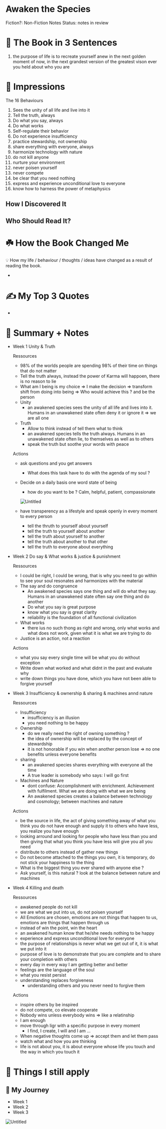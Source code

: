 # Awaken the Species

Fiction?: Non-Fiction
Notes Status: notes in review

# 🚀 The Book in 3 Sentences

1. the purpose of life is to recreate yourself anew in the next golden moment of now, in the next grandest version of the greatest vison ever you held about who you are

# 🎨 Impressions

The 16 Behaviours

1. Sees the unity of all life and live into it
2. Tell the truth, always
3. Do what you say, always
4. Do what works
5. Self-regulate their behavior
6. Do not experience insufficiency
7. practice stewardship, not ownership
8. share everything with everyone, always
9. harmonize technology with nature
10. do not kill anyone
11. nurture your environment
12. never poisen yourself 
13. never compete
14. be clear that you need nothing
15. express and experience unconditional love to everyone
16. know how to harness the power of metaphysics

## How I Discovered It

## Who Should Read It?

# ☘️ How the Book Changed Me

<aside>
💡 How my life / behaviour / thoughts / ideas have changed as a result of reading the book.

</aside>

- 

# ✍️ My Top 3 Quotes

- 

# 📒 Summary + Notes

- Week 1 Unity & Truth
    
    Ressources
    
    - 98% of the worlds people are spending 98% of their time on things that do not matter
    - Tell the truth always, instead the power of Karma will happoen, there is no reason to lie
    - What am I being is my choice ⇒ I make the decision ⇒ transform shift from doing into being ⇒ Who would achieve this ? and be the person
    - Unity
        - an awakened species sees the unity of all life and lives into it. Humans in an unawakened state often deny it or ignore it ⇒ we are all one
    - Truth
        - Allow to think instead of tell them what to think
        - an awakened species tells the truth always. Humans in an unawakened state often lie, to themselves as well as to others
        - speak the truth but soothe your words with peace
    
    Actions
    
    - ask questions and you get answers
        - What does this task have to do with the agenda of my soul ?
    - Decide on a daily basis one word state of being
        - how do you want to be ? Calm, helpful, patient, compassionate
        
        ![Untitled](Awaken%20the%20Species%202fef2be049ca4f41a6b2500e3daeb1f8/Untitled.png)
        
    - have transperency as a lifestyle and speak openly in every moment to every person
        - tell the thruth to yourself about yourself
        - tell the truth to yourself about another
        - tell the truth about yourself to another
        - tell the truth about another to that other
        - tell the truth to everyone about everything
- Week 2 Do say & What works & justice & punishment
    
    Ressources
    
    - I could be right, I could be wrong, that is why you need to go within to see your soul resonates and harmonizes with the material
    - The say and do congruence
        - An awakened species says one thing and will do what they say. Humans in an unawakened state often say one thing and do another
        - Do what you say is great purpose
        - know what you say is great clarity
        - reliability is the foundation of all functional civilization
    - What works
        - there ius no such thong as right and wrong, only what works and what does not work, given what it is what we are trying to do
    - Justice is an action, not a reaction
    
    Actions
    
    - what you say every single time will be what you do without exception
    - Write down what worked and what didnt in the past and evaluate why
    - write down things you have done, which you have not been able to forgive yourself
- Week 3 Insufficiency & ownership & sharing & machines annd nature
    
    Ressources
    
    - Insufficiency
        - insufficiency is an illusion
        - you need nothing to be happy
    - Ownership
        - do we really need the right of owning something ?
        - the idea of ownership will be replaced by the concept of stewardship
        - it is not honorable if you win when another person lose ⇒ no one benefits unless everyone benefits
    - sharing
        - an awakened species shares everything with everyone all the time
        - A true leader is somebody who says: I will go first
    - Machines and Nature
        - dont confuse: Accomplishment with enrichment. Achievement with fulfilment. What we are doing with what we are being
        - An awakened species creates a balance between technology and cosmology; between machines and nature
    
    Actions
    
    - be the source in life, the act of giving something away of what you think you do not have enough and supply it to others who have less, you realize you have enough
    - looking arround and looking for people who have less than you and then giving that what you think you have less will give you all you need
    - distribute to others instead of gather new things
    - Do not become attached to the things you own, it is temporary, do not stick your happiness to the thing
    - What is the biggest thing you ever shared with anyone else ?
    - Ask yourself, is this natural ? look at the balance between nature and machines
- Week 4 Killing and death
    
    Ressources
    
    - awakened people do not kill
    - we are what we put into us, do not poisen yourself
    - All Emotions are chosen, emotions are not things that happen to us, emotions are things that happen through us
    - instead of win the point, win the heart
    - an awakened human know that he/she needs nothing to be happy
    - experience and express unconditional love for everyone
    - the purpose of relationships is never what we get out of it, it is what we put into it
    - purpose of love is to demonstrate that you are complete and to share your completion with others
    - every day in every way I am getting better and better
    - feelings are the language of the soul
    - what you resist persist
    - understanding replaces forgiveness
        - understanding others and you never need to forgive them
    
    Actions
    
    - inspire others by be inspired
    - do not compete, co elevate cooperate
    - Nobody wins unless everybody wins ⇒ like a relatinship
    - I am enough
    - move through ligr with a specific purpose in every moment
        - I find, I create, I will and I am …
    - When negative thoughts come up ⇒ accept them and let them pass
    - watch what and how you are thinking
    - life is not about you, it is about everyone whose life you touch and the way in which you touch it

# 📒 Things I still apply

## 💪 My Journey

- Week 1
- Week 2
- Week 3

![Untitled](Awaken%20the%20Species%202fef2be049ca4f41a6b2500e3daeb1f8/Untitled%201.png)